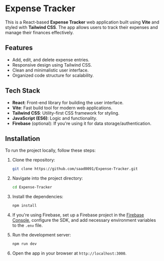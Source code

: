 # Expense Tracker

This is a React-based **Expense Tracker** web application built using **Vite** and styled with **Tailwind CSS**. The app allows users to track their expenses and manage their finances effectively.

## Features

- Add, edit, and delete expense entries.
- Responsive design using Tailwind CSS.
- Clean and minimalistic user interface.
- Organized code structure for scalability.

## Tech Stack

- **React**: Front-end library for building the user interface.
- **Vite**: Fast build tool for modern web applications.
- **Tailwind CSS**: Utility-first CSS framework for styling.
- **JavaScript (ES6)**: Logic and functionality.
- **Firebase** (optional): If you're using it for data storage/authentication.

## Installation

To run the project locally, follow these steps:

1. Clone the repository:
   ```bash
   git clone https://github.com/saad0091/Expense-Tracker.git

2. Navigate into the project directory:
   ```bash
   cd Expense-Tracker
   ```

3. Install the dependencies:
   ```bash
   npm install
   ```

4. If you're using Firebase, set up a Firebase project in the [Firebase Console](https://console.firebase.google.com/), configure the SDK, and add necessary environment variables to the `.env` file.

5. Run the development server:
   ```bash
   npm run dev
   ```

6. Open the app in your browser at `http://localhost:3000`.

